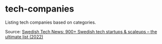 # tech-companies
Listing tech companies based on categories.

Source: [Swedish Tech News: 900+ Swedish tech startups & scaleups – the ultimate list (2022)](https://www.swedishtechnews.com/ultimate-swedish-startups-list/) 
